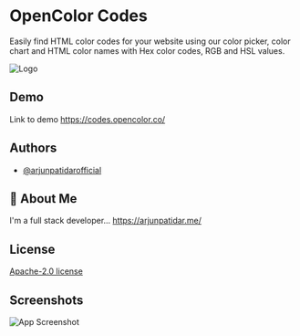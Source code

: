 
# OpenColor Codes

Easily find HTML color codes for your website using our color picker, color chart and HTML color names with Hex color codes, RGB and HSL values.

![Logo](https://gradient.opencolor.co/opencolor.png)


## Demo

Link to demo
https://codes.opencolor.co/

## Authors

- [@arjunpatidarofficial](https://www.github.com/arjunpatidarofficial)

## 🚀 About Me
I'm a full stack developer...
https://arjunpatidar.me/

## License

[Apache-2.0 license](https://github.com/arjunpatidarofficial/opencolor-gradient/blob/main/LICENSE)


## Screenshots

![App Screenshot](https://cdn.dribbble.com/users/2883643/screenshots/20323039/media/1e75cb5bb8c2586d5ed307d0f1412bc3.png?compress=1&resize=400x300&vertical=top)

